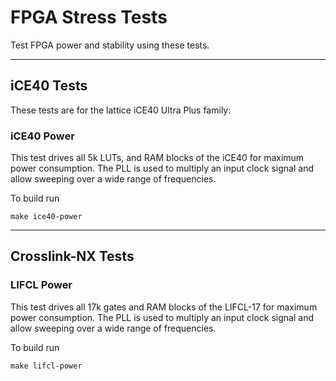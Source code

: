 # FPGA Stress Tests

Test FPGA power and stability using these tests.

---

## iCE40 Tests

These tests are for the lattice iCE40 Ultra Plus family:

### iCE40 Power

This test drives all 5k LUTs, and RAM blocks of the iCE40 for maximum power consumption. The PLL is used to multiply an input clock signal and allow sweeping over a wide range of frequencies.

To build run

`make ice40-power`

---

## Crosslink-NX Tests

### LIFCL Power

This test drives all 17k gates and RAM blocks of the LIFCL-17 for maximum power consumption. The PLL is used to multiply an input clock signal and allow sweeping over a wide range of frequencies.

To build run

`make lifcl-power`